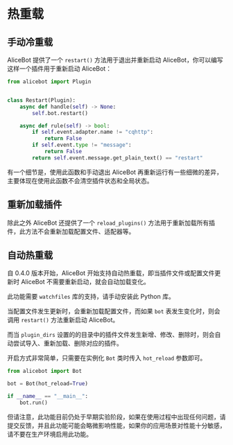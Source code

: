 # 热重载

## 手动冷重载

AliceBot 提供了一个 `restart()` 方法用于退出并重新启动 AliceBot，你可以编写这样一个插件用于重新启动 AliceBot：

```python
from alicebot import Plugin


class Restart(Plugin):
    async def handle(self) -> None:
        self.bot.restart()

    async def rule(self) -> bool:
        if self.event.adapter.name != "cqhttp":
            return False
        if self.event.type != "message":
            return False
        return self.event.message.get_plain_text() == "restart"

```

有一个细节是，使用此函数和手动退出 AliceBot 再重新运行有一些细微的差异，主要体现在使用此函数不会清空插件状态和全局状态。

## 重新加载插件

除此之外 AliceBot 还提供了一个 `reload_plugins()` 方法用于重新加载所有插件，此方法不会重新加载配置文件、适配器等。

## 自动热重载

自 0.4.0 版本开始，AliceBot 开始支持自动热重载，即当插件文件或配置文件更新时 AliceBot 不需要重新启动，就会自动加载变化。

此功能需要 `watchfiles` 库的支持，请手动安装此 Python 库。

当配置文件发生更新时，会重新加载配置文件，而如果 `bot` 表发生变化时，则会调用 `restart()` 方法重新启动 AliceBot。

而当 `plugin_dirs` 设置的的目录中的插件文件发生新增、修改、删除时，则会自动尝试导入、重新加载、删除对应的插件。

开启方式非常简单，只需要在实例化 `Bot` 类时传入 `hot_reload` 参数即可。

```python
from alicebot import Bot

bot = Bot(hot_reload=True)

if __name__ == "__main__":
    bot.run()

```

但请注意，此功能目前仍处于早期实验阶段，如果在使用过程中出现任何问题，请提交反馈，并且此功能可能会略微影响性能，如果你的应用场景对性能十分敏感，请不要在生产环境启用此功能。

